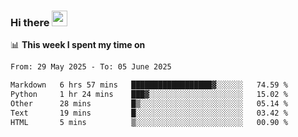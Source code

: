 ### Hi there <a href="https://www.gautamkrishnar.com/"><img src="https://media.giphy.com/media/hvRJCLFzcasrR4ia7z/giphy.gif" width="25px"></a>

📊 **This week I spent my time on**

<!--START_SECTION:waka-->

```txt
From: 29 May 2025 - To: 05 June 2025

Markdown   6 hrs 57 mins   ██████████████████▓░░░░░░   74.59 %
Python     1 hr 24 mins    ███▓░░░░░░░░░░░░░░░░░░░░░   15.02 %
Other      28 mins         █▒░░░░░░░░░░░░░░░░░░░░░░░   05.14 %
Text       19 mins         █░░░░░░░░░░░░░░░░░░░░░░░░   03.42 %
HTML       5 mins          ▒░░░░░░░░░░░░░░░░░░░░░░░░   00.90 %
```

<!--END_SECTION:waka-->
